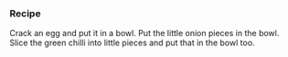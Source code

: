 ### Recipe

Crack an egg and put it in a bowl. Put the little onion pieces
in the bowl. Slice the green chilli into little pieces and put that
in the bowl too. 